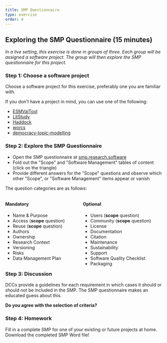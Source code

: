 ```yaml
---
title: SMP Questionnaire
type: exercise
order: 4
---
```


## Exploring the SMP Questionnaire (15 minutes)

*In a live setting, this exercise is done in groups of three.
Each group will be assigned a software project.
The group will then explore the SMP questionnaire for this project.*

### Step 1: Choose a software project

Choose a software project for this exercise, preferably one you are familiar with.

If you don't have a project in mind, you can use one of the following:

- [ESMValTool](https://research-software-directory.org/software/esmvaltool)
- [LitStudy](https://research-software-directory.org/software/litstudy)
- [Haddock](https://research-software-directory.org/software/haddock3)
- [worcs](https://cjvanlissa.github.io/worcs/index.html)
- [democracy-topic-modelling](https://research-software-directory.org/software/democracy-topic-modelling)

### Step 2: Explore the SMP Questionnaire

- Open the SMP questionnaire at [smp.research.software](https://smp.research.software)
- Fold out the "Scope" and "Software Management" tables of content (click on the triangle)
- Provide different answers for the "Scope" questions and observe which other "Scope", or "Software Management" items appear or vanish

The question categories are as follows:

<div style="float: left; width: 49%;">

#### Mandatory

- Name & Purpose
- Access (**scope** question)
- Reuse (**scope** question)
- Authors
- Ownership
- Research Context
- Versioning
- Risks
- Data Management Plan

</div>
<div style="float: left; width: 49%;">

#### Optional

- Users (**scope** question)
- Community (**scope** question)
- License
- Documentation
- Citation
- Maintenance
- Sustainability
- Support
- Software Quality Checklist
- Packaging

</div>

### Step 3: Discussion

DCCs provide a guidelines for each requirement in which cases it should or should not be included in the SMP. The SMP questionnaire makes an educated guess about this.

**Do you agree with the selection of criteria?**

### Step 4: Homework

Fill in a complete SMP for one of your existing or future projects at home. Download the completed SMP Word file!
